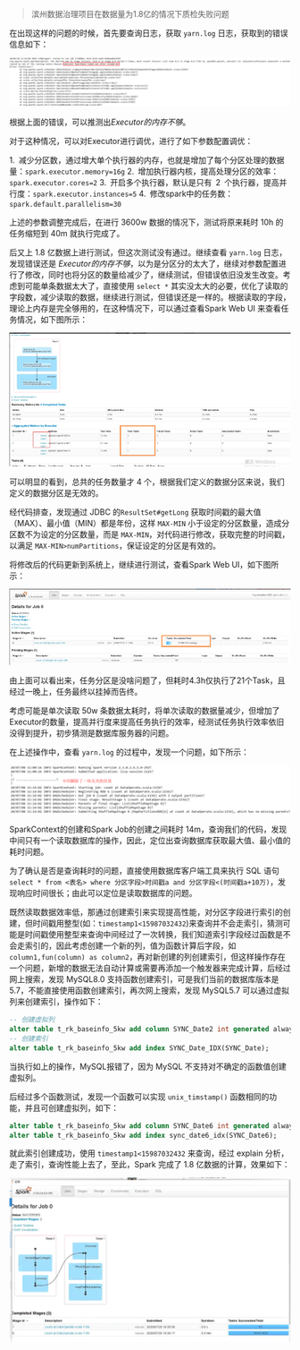 > 滨州数据治理项目在数据量为1.8亿的情况下质检失败问题

在出现这样的问题的时候，首先要查询日志，获取 `yarn.log` 日志，获取到的错误信息如下：

![image-20200721151317464](images/image-20200721151317464.png)

根据上面的错误，可以推测出*Executor的内存不够*。

对于这种情况，可以对Executor进行调优，进行了如下参数配置调优：

1. 减少分区数，通过增大单个执行器的内存，也就是增加了每个分区处理的数据量：`spark.executor.memory=16g`
2. 增加执行器内核，提高处理分区的效率：`spark.executor.cores=2`
3. 开启多个执行器，默认是只有 2 个执行器，提高并行度：`spark.executor.instances=5`
4. 修改spark中的任务数：`spark.default.parallelism=30`

上述的参数调整完成后，在进行 3600w 数据的情况下，测试将原来耗时 10h 的任务缩短到 40m 就执行完成了。

后又上 1.8 亿数据上进行测试，但这次测试没有通过。继续查看 `yarn.log` 日志，发现错误还是 *Executor的内存不够*，以为是分区分的太大了，继续对参数配置进行了修改，同时也将分区的数量给减少了，继续测试，但错误依旧没发生改变。考虑到可能单条数据太大了，直接使用 `select *` 其实没太大的必要，优化了读取的字段数，减少读取的数据，继续进行测试，但错误还是一样的。根据读取的字段，理论上内存是完全够用的，在这种情况下，可以通过查看Spark Web UI 来查看任务情况，如下图所示：

![image-20200721153336940](images/image-20200721153336940.png)

可以明显的看到，总共的任务数量才 4 个，根据我们定义的数据分区来说，我们定义的数据分区是无效的。

经代码排查，发现通过 JDBC 的`ResultSet#getLong` 获取时间戳的最大值（MAX）、最小值（MIN）都是年份，这样 `MAX-MIN` 小于设定的分区数量，造成分区数不为设定的分区数量，而是 `MAX-MIN`，对代码进行修改，获取完整的时间戳，以满足 `MAX-MIN>numPartitions`，保证设定的分区是有效的。

将修改后的代码更新到系统上，继续进行测试，查看Spark Web UI，如下图所示：

![image-20200721154936408](images/image-20200721154936408.png)

由上面可以看出来，任务分区是没啥问题了，但耗时4.3h仅执行了21个Task，且经过一晚上，任务最终以挂掉而告终。

考虑可能是单次读取 50w 条数据太耗时，将单次读取的数据量减少，但增加了Executor的数量，提高并行度来提高任务执行的效率，经测试任务执行效率依旧没得到提升，初步猜测是数据库服务器的问题。

在上述操作中，查看 `yarn.log` 的过程中，发现一个问题，如下所示：

![image-20200721160426082](images/image-20200721160426082.png)

SparkContext的创建和Spark Job的创建之间耗时 14m，查询我们的代码，发现中间只有一个读取数据库的操作，因此，定位出查询数据库获取最大值、最小值的耗时问题。

为了确认是否是查询耗时的问题，直接使用数据库客户端工具来执行 SQL 语句 `select * from <表名> where 分区字段>时间戳a and 分区字段<(时间戳a+10万)`，发现响应时间很长；由此可以定位是读取数据库的问题。

既然读取数据效率低，那通过创建索引来实现提高性能，对分区字段进行索引的创建，但时间戳用整型(如：`timestamp1<15987032432`)来查询并不会走索引，猜测可能是时间戳使用整型来查询中间经过了一次转换，我们知道索引字段经过函数是不会走索引的，因此考虑创建一个新的列，值为函数计算后字段，如 `column1,fun(column) as column2`，再对新创建的列创建索引，但这样操作存在一个问题，新增的数据无法自动计算或需要再添加一个触发器来完成计算，后经过网上搜索，发现 MySQL8.0 支持函数创建索引，可是我们当前的数据库版本是 5.7，不能直接使用函数创建索引，再次网上搜索，发现 MySQL5.7 可以通过虚拟列来创建索引，操作如下：

```sql
-- 创建虚拟列
alter table t_rk_baseinfo_5kw add column SYNC_Date2 int generated always as (unix_timestamp(SYNC_Date)*1000);
-- 创建索引
alter table t_rk_baseinfo_5kw add index SYNC_Date_IDX(SYNC_Date);
```

当执行如上的操作，MySQL报错了，因为 MySQL 不支持对不确定的函数值创建虚拟列。

后经过多个函数测试，发现一个函数可以实现 `unix_timstamp()` 函数相同的功能，并且可创建虚拟列，如下：

```sql
alter table t_rk_baseinfo_5kw add column SYNC_Date6 int generated always as (timestampdiff(second ,'1970-01-01 00:00:00',SYNC_Date));
alter table t_rk_baseinfo_5kw add index sync_date6_idx(SYNC_Date6);
```

就此索引创建成功，使用 `timestamp1<15987032432` 来查询，经过 explain 分析，走了索引，查询性能上去了，至此，Spark 完成了 1.8 亿数据的计算，效果如下：

![image-20200721165328439](images/image-20200721165328439.png)

